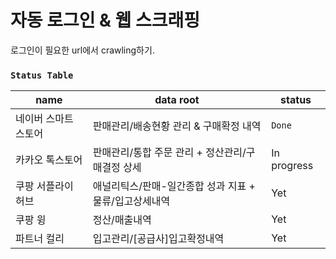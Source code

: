 # 자동 로그인 & 웹 스크래핑

로그인이 필요한 url에서 crawling하기.

### `Status Table`

| name        | data root                        | status       |
|-------------|----------------------------------|--------------|
| 네이버 스마트 스토어 | 판매관리/배송현황 관리 & 구매확정 내역           | `Done`       |
| 카카오 톡스토어    | 판매관리/통합 주문 관리 + 정산관리/구매결정 상세     | In progress  |
| 쿠팡 서플라이 허브  | 애널리틱스/판매-일간종합 성과 지표 + 물류/입고상세내역  | Yet          |
| 쿠팡 윙        | 정산/매출내역                          | Yet          |
| 파트너 컬리      | 입고관리/[공급사]입고확정내역                 | Yet          |
